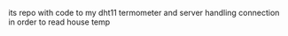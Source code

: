 its repo with code to my dht11 termometer and server handling connection in order to read house temp
